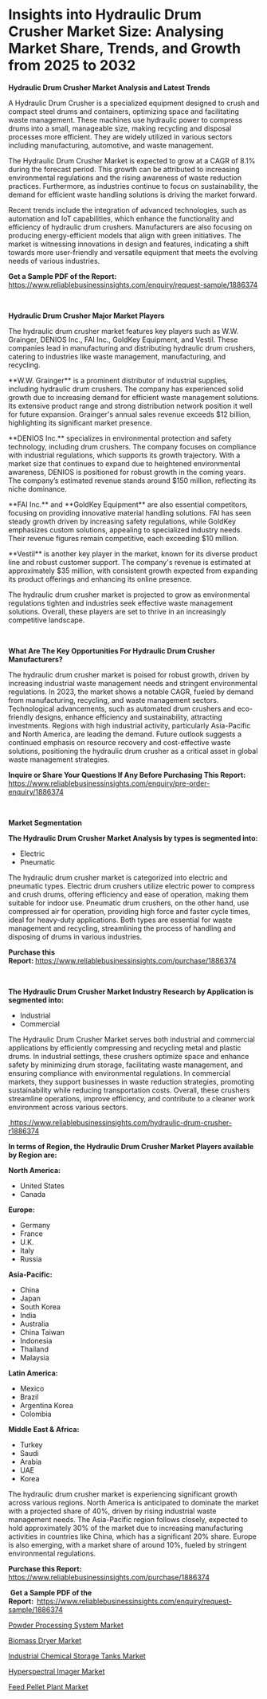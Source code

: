 <p><h1>Insights into Hydraulic Drum Crusher Market Size: Analysing Market Share, Trends, and Growth from 2025 to 2032</h1></p><p><strong>Hydraulic Drum Crusher Market Analysis and Latest Trends</strong></p>
<p><p>A Hydraulic Drum Crusher is a specialized equipment designed to crush and compact steel drums and containers, optimizing space and facilitating waste management. These machines use hydraulic power to compress drums into a small, manageable size, making recycling and disposal processes more efficient. They are widely utilized in various sectors including manufacturing, automotive, and waste management.</p><p>The Hydraulic Drum Crusher Market is expected to grow at a CAGR of 8.1% during the forecast period. This growth can be attributed to increasing environmental regulations and the rising awareness of waste reduction practices. Furthermore, as industries continue to focus on sustainability, the demand for efficient waste handling solutions is driving the market forward. </p><p>Recent trends include the integration of advanced technologies, such as automation and IoT capabilities, which enhance the functionality and efficiency of hydraulic drum crushers. Manufacturers are also focusing on producing energy-efficient models that align with green initiatives. The market is witnessing innovations in design and features, indicating a shift towards more user-friendly and versatile equipment that meets the evolving needs of various industries.</p></p>
<p><strong>Get a Sample PDF of the Report:&nbsp;</strong> <a href="https://www.reliablebusinessinsights.com/enquiry/request-sample/1886374?utm_campaign=1873&utm_medium=2&utm_source=Github&utm_content=ia&utm_term=20022025&utm_id=hydraulic-drum-crusher">https://www.reliablebusinessinsights.com/enquiry/request-sample/1886374</a></p>
<p>&nbsp;</p>
<p><strong>Hydraulic Drum Crusher Major Market Players</strong></p>
<p><p>The hydraulic drum crusher market features key players such as W.W. Grainger, DENIOS Inc., FAI Inc., GoldKey Equipment, and Vestil. These companies lead in manufacturing and distributing hydraulic drum crushers, catering to industries like waste management, manufacturing, and recycling.</p><p>**W.W. Grainger** is a prominent distributor of industrial supplies, including hydraulic drum crushers. The company has experienced solid growth due to increasing demand for efficient waste management solutions. Its extensive product range and strong distribution network position it well for future expansion. Grainger's annual sales revenue exceeds $12 billion, highlighting its significant market presence.</p><p>**DENIOS Inc.** specializes in environmental protection and safety technology, including drum crushers. The company focuses on compliance with industrial regulations, which supports its growth trajectory. With a market size that continues to expand due to heightened environmental awareness, DENIOS is positioned for robust growth in the coming years. The company’s estimated revenue stands around $150 million, reflecting its niche dominance.</p><p>**FAI Inc.** and **GoldKey Equipment** are also essential competitors, focusing on providing innovative material handling solutions. FAI has seen steady growth driven by increasing safety regulations, while GoldKey emphasizes custom solutions, appealing to specialized industry needs. Their revenue figures remain competitive, each exceeding $10 million.</p><p>**Vestil** is another key player in the market, known for its diverse product line and robust customer support. The company's revenue is estimated at approximately $35 million, with consistent growth expected from expanding its product offerings and enhancing its online presence.</p><p>The hydraulic drum crusher market is projected to grow as environmental regulations tighten and industries seek effective waste management solutions. Overall, these players are set to thrive in an increasingly competitive landscape.</p></p>
<p>&nbsp;</p>
<p><strong>What Are The Key Opportunities For Hydraulic Drum Crusher Manufacturers?</strong></p>
<p><p>The hydraulic drum crusher market is poised for robust growth, driven by increasing industrial waste management needs and stringent environmental regulations. In 2023, the market shows a notable CAGR, fueled by demand from manufacturing, recycling, and waste management sectors. Technological advancements, such as automated drum crushers and eco-friendly designs, enhance efficiency and sustainability, attracting investments. Regions with high industrial activity, particularly Asia-Pacific and North America, are leading the demand. Future outlook suggests a continued emphasis on resource recovery and cost-effective waste solutions, positioning the hydraulic drum crusher as a critical asset in global waste management strategies.</p></p>
<p><strong>Inquire or Share Your Questions If Any Before Purchasing This Report:</strong> <a href="https://www.reliablebusinessinsights.com/enquiry/pre-order-enquiry/1886374?utm_campaign=1873&utm_medium=2&utm_source=Github&utm_content=ia&utm_term=20022025&utm_id=hydraulic-drum-crusher">https://www.reliablebusinessinsights.com/enquiry/pre-order-enquiry/1886374</a></p>
<p>&nbsp;</p>
<p><strong>Market Segmentation</strong></p>
<p><strong>The Hydraulic Drum Crusher Market Analysis by types is segmented into:</strong></p>
<p><ul><li>Electric</li><li>Pneumatic</li></ul></p>
<p><p>The hydraulic drum crusher market is categorized into electric and pneumatic types. Electric drum crushers utilize electric power to compress and crush drums, offering efficiency and ease of operation, making them suitable for indoor use. Pneumatic drum crushers, on the other hand, use compressed air for operation, providing high force and faster cycle times, ideal for heavy-duty applications. Both types are essential for waste management and recycling, streamlining the process of handling and disposing of drums in various industries.</p></p>
<p><strong>Purchase this Report:&nbsp;</strong><a href="https://www.reliablebusinessinsights.com/purchase/1886374?utm_campaign=1873&utm_medium=2&utm_source=Github&utm_content=ia&utm_term=20022025&utm_id=hydraulic-drum-crusher">https://www.reliablebusinessinsights.com/purchase/1886374</a></p>
<p>&nbsp;</p>
<p><strong>The Hydraulic Drum Crusher Market Industry Research by Application is segmented into:</strong></p>
<p><ul><li>Industrial</li><li>Commercial</li></ul></p>
<p><p>The Hydraulic Drum Crusher Market serves both industrial and commercial applications by efficiently compressing and recycling metal and plastic drums. In industrial settings, these crushers optimize space and enhance safety by minimizing drum storage, facilitating waste management, and ensuring compliance with environmental regulations. In commercial markets, they support businesses in waste reduction strategies, promoting sustainability while reducing transportation costs. Overall, these crushers streamline operations, improve efficiency, and contribute to a cleaner work environment across various sectors.</p></p>
<p><a href="https://www.reliablebusinessinsights.com/hydraulic-drum-crusher-r1886374?utm_campaign=1873&utm_medium=2&utm_source=Github&utm_content=ia&utm_term=20022025&utm_id=hydraulic-drum-crusher">&nbsp;https://www.reliablebusinessinsights.com/hydraulic-drum-crusher-r1886374</a></p>
<p><strong>In terms of Region, the Hydraulic Drum Crusher Market Players available by Region are:</strong></p>
<p>
    <p> <strong> North America: </strong>
        <ul>
            <li>United States</li>
            <li>Canada</li>
        </ul>
        </p> 
    <p> <strong> Europe: </strong>
        <ul>
            <li>Germany</li>
            <li>France</li>
            <li>U.K.</li>
            <li>Italy</li>
            <li>Russia</li>
        </ul>
        </p> 
    <p> <strong> Asia-Pacific: </strong>
        <ul>
            <li>China</li>
            <li>Japan</li>
            <li>South Korea</li>
            <li>India</li>
            <li>Australia</li>
            <li>China Taiwan</li>
            <li>Indonesia</li>
            <li>Thailand</li>
            <li>Malaysia</li>
        </ul>
        </p> 
    <p> <strong> Latin America: </strong>
        <ul>
            <li>Mexico</li>
            <li>Brazil</li>
            <li>Argentina Korea</li>
            <li>Colombia</li>
        </ul>
        </p> 
    <p> <strong> Middle East & Africa: </strong>
        <ul>
            <li>Turkey</li>
            <li>Saudi</li>
            <li>Arabia</li>
            <li>UAE</li>
            <li>Korea</li>
        </ul>
    </p>
    </p>
<p><p>The hydraulic drum crusher market is experiencing significant growth across various regions. North America is anticipated to dominate the market with a projected share of 40%, driven by rising industrial waste management needs. The Asia-Pacific region follows closely, expected to hold approximately 30% of the market due to increasing manufacturing activities in countries like China, which has a significant 20% share. Europe is also emerging, with a market share of around 10%, fueled by stringent environmental regulations.</p></p>
<p><strong>Purchase this Report: </strong><a href="https://www.reliablebusinessinsights.com/purchase/1886374?utm_campaign=1873&utm_medium=2&utm_source=Github&utm_content=ia&utm_term=20022025&utm_id=hydraulic-drum-crusher">https://www.reliablebusinessinsights.com/purchase/1886374</a></p>
<p>&nbsp;<strong>Get a Sample PDF of the Report:&nbsp;&nbsp;</strong><a href="https://www.reliablebusinessinsights.com/enquiry/request-sample/1886374?utm_campaign=1873&utm_medium=2&utm_source=Github&utm_content=ia&utm_term=20022025&utm_id=hydraulic-drum-crusher">https://www.reliablebusinessinsights.com/enquiry/request-sample/1886374</a></p>
<p><strong></strong></p>
<p><p><a href="https://github.com/chinwonhanie/Market-Research-Report-List-1/blob/main/powder-processing-system-market.md?utm_campaign=1873&utm_medium=2&utm_source=Github&utm_content=ia&utm_term=20022025&utm_id=hydraulic-drum-crusher">Powder Processing System Market</a></p><p><a href="https://github.com/domnikgisken/Market-Research-Report-List-1/blob/main/biomass-dryer-market.md?utm_campaign=1873&utm_medium=2&utm_source=Github&utm_content=ia&utm_term=20022025&utm_id=hydraulic-drum-crusher">Biomass Dryer Market</a></p><p><a href="https://github.com/shirlantosx7/Market-Research-Report-List-1/blob/main/industrial-chemical-storage-tanks-market.md?utm_campaign=1873&utm_medium=2&utm_source=Github&utm_content=ia&utm_term=20022025&utm_id=hydraulic-drum-crusher">Industrial Chemical Storage Tanks Market</a></p><p><a href="https://github.com/ziwersekos/Market-Research-Report-List-1/blob/main/hyperspectral-imager-market.md?utm_campaign=1873&utm_medium=2&utm_source=Github&utm_content=ia&utm_term=20022025&utm_id=hydraulic-drum-crusher">Hyperspectral Imager Market</a></p><p><a href="https://github.com/raquinyagua/Market-Research-Report-List-1/blob/main/feed-pellet-plant-market.md?utm_campaign=1873&utm_medium=2&utm_source=Github&utm_content=ia&utm_term=20022025&utm_id=hydraulic-drum-crusher">Feed Pellet Plant Market</a></p></p>